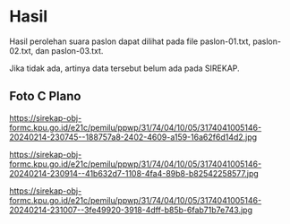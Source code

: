 # Hasil

Hasil perolehan suara paslon dapat dilihat pada file paslon-01.txt, paslon-02.txt, dan paslon-03.txt.

Jika tidak ada, artinya data tersebut belum ada pada SIREKAP.

## Foto C Plano

https://sirekap-obj-formc.kpu.go.id/e21c/pemilu/ppwp/31/74/04/10/05/3174041005146-20240214-230745--188757a8-2402-4609-a159-16a62f6d14d2.jpg

https://sirekap-obj-formc.kpu.go.id/e21c/pemilu/ppwp/31/74/04/10/05/3174041005146-20240214-230914--41b632d7-1108-4fa4-89b8-b82542258577.jpg

https://sirekap-obj-formc.kpu.go.id/e21c/pemilu/ppwp/31/74/04/10/05/3174041005146-20240214-231007--3fe49920-3918-4dff-b85b-6fab71b7e743.jpg
